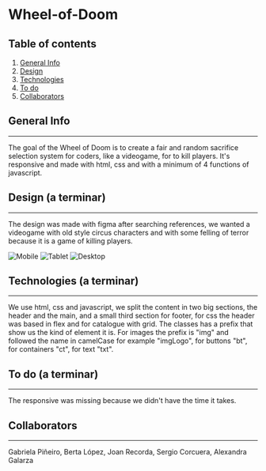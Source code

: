 # Wheel-of-Doom

## Table of contents

1. [General Info](#general-info)
2. [Design](#design)
3. [Technologies](#technologies)
4. [To do](#to-do)
5. [Collaborators](#collaborators)

## General Info
***

The goal of the Wheel of Doom is to create a fair and random sacrifice selection system for coders, like a videogame, for to kill players. It's responsive and made with html, css and with a minimum of 4 functions of javascript.

## Design (a terminar)
***
The design was made with figma after searching references, we wanted a videogame with old style circus characters and with some felling of terror because it is a game of killing players. 

![Mobile](./img/)
![Tablet](./img/)
![Desktop](./img/)

## Technologies (a terminar)
***
We use html, css and javascript, we split the content in two big sections, the header and the main, and a small third section for footer, for css the header was based in flex and for catalogue with grid. The classes has a prefix that show us the kind of element it is. For images the prefix is "img" and followed the name in camelCase for example "imgLogo", for buttons "bt", for containers "ct", for text "txt".

## To do (a terminar)
***
The responsive was missing because we didn't have the time it takes.

## Collaborators
***
Gabriela Piñeiro,
Berta López,
Joan Recorda,
Sergio Corcuera,
Alexandra Galarza
